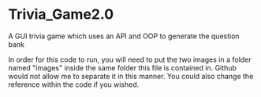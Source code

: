 # Trivia_Game2.0
A GUI trivia game which uses an API and OOP to generate the question bank


In order for this code to run, you will need to put the two images in a folder named "images" inside the same folder this file is contained in. Github would not allow me to separate it in this manner. You could also change the reference within the code if you wished.
